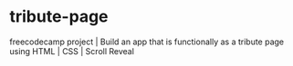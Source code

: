 # tribute-page
freecodecamp project | Build an app that is functionally as a tribute page using HTML | CSS | Scroll Reveal
